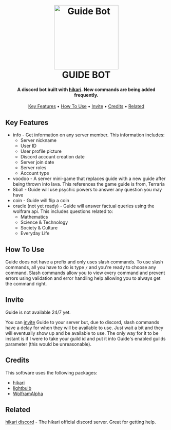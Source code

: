 
<h1 align="center">
  <br>
  <img src="https://i.imgur.com/jRINF9I.png" alt="Guide Bot" width="200">
  <br>
  GUIDE BOT
  <br>
</h1>

<h4 align="center">A discord bot built with <a href="https://www.hikari-py.dev/">hikari</a>. New commands are being added frequently.</h4>

<p align="center">
  <a href="#key-features">Key Features</a> •
  <a href="#how-to-use">How To Use</a> •
  <a href="#invite">Invite</a> •
  <a href="#credits">Credits</a> •
  <a href="#related">Related</a>
</p>

## Key Features

* info - Get information on any server member. This information includes:
    - Server nickname
    - User ID
    - User profile picture
    - Discord account creation date
    - Server join date
    - Server roles
    - Account type
* voodoo - A server mini-game that replaces guide with a new guide after being thrown into lava. This references the game guide is from, Terraria
* 8ball - Guide will use psychic powers to answer any question you may have
* coin - Guide will flip a coin
* oracle (not yet ready) - Guide will answer factual queries using the wolfram api. This includes questions related to:
    - Mathematics
    - Science & Technology
    - Society & Culture
    - Everyday Life

## How To Use

Guide does not have a prefix and only uses slash commands. To use slash commands, all you have to do is type <code>/</code> and you're ready to choose any command. Slash commands allow you to view every command and prevent errors using validation and error handling help allowing you to always get the command right.

## Invite
Guide is not available 24/7 yet.

You can [invite](https://discord.com/api/oauth2/authorize?client_id=981768485493415986&permissions=8&scope=bot%20applications.commands) Guide to your server but, due to discord, slash commands have a delay for when they will be available to use. Just wait a bit and they will eventually show up and be available to use. The only way for it to be instant is if I were to take your guild id and put it into Guide's enabled guilds parameter (this would be unreasonable).

## Credits

This software uses the following packages:

- [hikari](https://github.com/hikari-py/hikari)
- [lightbulb](https://github.com/tandemdude/hikari-lightbulb)
- [WolframAlpha](https://products.wolframalpha.com/api/)

## Related

[hikari discord](https://discord.gg/hikari) - The hikari official discord server. Great for getting help.
